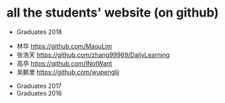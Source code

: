 # all the students' website (on github)
+ Graduates 2018
 - 林华 https://github.com/MaouLim
 - 张浩天 https://github.com/zhang99969/DailyLearning
 - 高亭 https://github.com/INotWant
 - 吴鹏里 https://github.com/wupenglii
+ Graduates 2017
+ Graduates 2016
